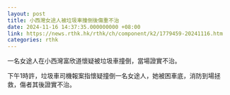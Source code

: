 ```yaml
---
layout: post
title: 小西灣女途人被垃圾車撞倒後傷重不治
date: 2024-11-16 14:37:35.000000000 +08:00
link: https://news.rthk.hk/rthk/ch/component/k2/1779459-20241116.htm
categories: rthk
---
```


一名女途人在小西灣富欣道懷疑被垃圾車撞倒，當場證實不治。

下午1時許，垃圾車司機報案指懷疑撞倒一名女途人，她被困車底，消防到場拯救，傷者其後證實不治。
